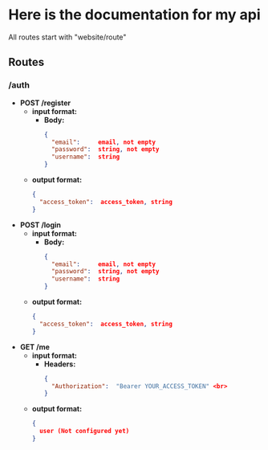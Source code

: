 # Here is the documentation for my api

All routes start with "website/route"

## Routes

### /auth

- **POST /register**
  - **input format:**
    - **Body:**
      ```json
      {
        "email":     email, not empty
        "password":  string, not empty
        "username":  string
      }
      ```
  - **output format:**
    ```json
    {
      "access_token":  access_token, string
    }
    ```
- **POST /login**
  - **input format:**
    - **Body:**
      ```json
      {
        "email":     email, not empty
        "password":  string, not empty
        "username":  string
      }
      ```
  - **output format:**
    ```json
    {
      "access_token":  access_token, string
    }
    ```
- **GET /me**
  - **input format:**
    - **Headers:**
      ```json
      {
        "Authorization":  "Bearer YOUR_ACCESS_TOKEN" <br>
      }
      ```
  - **output format:**
    ```json
    {
      user (Not configured yet)
    }
    ```